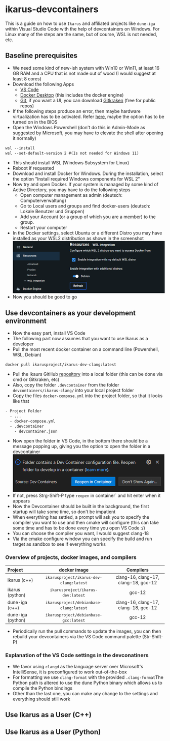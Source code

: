 <!--
SPDX-FileCopyrightText: 2024 Henrik Jakob jakob@ibb.uni-stuttgart.de
SPDX-License-Identifier: MIT
-->

# ikarus-devcontainers

This is a guide on how to use `Ikarus` and affiliated projects like `dune-iga`  within Visual Studio Code with the help of devcontainers on Windows.
For Linux many of the steps are the same, but of course, WSL is not needed, etc.

## Baseline prerequisites

- We need some kind of new-ish system with Win10 or Win11, at least 16 GB RAM and a CPU that is not made out of wood (I would suggest at least 8 cores)
- Download the following Apps
  - [VS Code](https://code.visualstudio.com/download)
  - [Docker Desktop](https://www.docker.com/products/docker-desktop/) (this includes the docker engine)
  - [Git](https://www.git-scm.com/download/win), if you want a UI, you can download [Gitkraken](https://www.gitkraken.com/download) (free for public repos) 
- If the following steps produce an error, then maybe hardware virtualization has to be activated. Refer [here](https://docs.docker.com/desktop/troubleshoot/topics/#virtualization), maybe the option has to be turned on in the BIOS
- Open the Windows Powershell (don't do this in Admin-Mode as suggested by Microsoft, you may have to elevate the shell after opening it normally)
```shell
wsl --install
wsl --set-default-version 2 #(Is not needed for Windows 11)
```
- This should install WSL (Windows Subsystem for Linux)
- Reboot if requested
- Download and install Docker for Windows. During the installation, select the option "Install required Windows components for WSL 2"
- Now try and open Docker. If your system is managed by some kind of Active Directory, you may have to do the following steps
  - Open computer management as admin (deutsch: Computerverwaltung)
  - Go to Local users and groups and find docker-users (deutsch: Lokale Benutzer und Gruppen)
  - Add your Account (or a group of which you are a member) to the group.
  - Restart your computer
- In the Docker settings, select Ubuntu or a different Distro you may have installed as your WSL2 distribution as shown in the screenshot
 ![Docker preferences](.img/image.png)
- Now you should be good to go
  

## Use devcontainers as your development environment
- Now the easy part, install VS Code 
- The following part now assumes that you want to use Ikarus as a developer
- Pull the most recent docker container on a command line (Powershell, WSL, Debian)
```shell
docker pull ikarusproject/ikarus-dev-clang:latest
```
- Pull the Ikaurs GitHub [repository](https://github.com/ikarus-project/ikarus.git) into a local folder (this can be done via cmd or Gitkraken, etc)
- Also, copy the folder `.devcontainer` from the folder `devcontainers/ikarus-clang/` into your local project folder
- Copy the files `docker-compose.yml` into the project folder, so that it looks like that
```
- Project Folder
  - ...
  - docker-compose.yml
  - .devcontainer
    - devcontainer.json
```
- Now open the folder in VS Code, in the bottom there should be a message popping up, giving you the option to open the folder in a devcontainer 
![](.img/popup.png)
- If not, press Strg-Shift-P type `reopen` in container` and hit enter when it appears
- Now the Devcontainer should be built in the background, the first startup will take some time, so don't be impatient
- When everything has settled, a prompt will ask you to specify the compiler you want to use and then cmake will configure (this can take some time and has to be done every time you open VS Code :/)
- You can choose the compiler you want, I would suggest clang-18
- Via the cmake configure window you can specify the build and run target as sandbox to see if everything works

###  Overview of projects, docker images, and compilers
| Project           |              docker image               |              Compilers               |
| :---------------- | :-------------------------------------: | :----------------------------------: |
| ikarus (c++)      | `ikarusproject/ikarus-dev-clang:latest` | clang-16, clang-17, clang-18, gcc-12 |
| ikarus (python)   |  `ikarusproject/ikarus-dev:latest`  |                gcc-12                |
| dune-iga (c++)    | `ikarusproject/debianbase-clang:latest` | clang-16, clang-17, clang-18, gcc-12 |
| dune-iga (python) |  `ikarusproject/debianbase-gcc:latest`  |                gcc-12                |

- Periodically run the pull commands to update the images, you can then rebuild your devcontainers via the VS Code command palette (Str-Shift-P)

### Explanation of the VS Code settings in the devconatiners
- We favor using `clangd` as the language server over Microsoft's IntelliSense, it is preconfigured to work out-of-the-box
- For formatting we use `clang-format` with the provided `.clang-format`The Python path is altered to use the dune Python binary which allows us to compile the Python bindings
- Other than the last one, you can make any change to the settings and everything should still work 


## Use Ikarus as a User (C++)

## Use Ikarus as a User (Python)